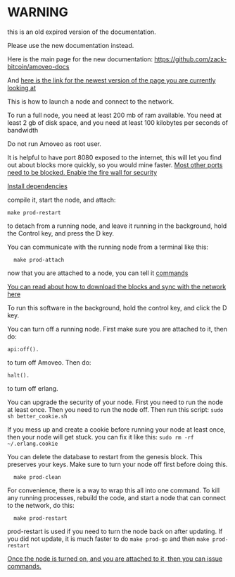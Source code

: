 WARNING
========

this is an old expired version of the documentation.

Please use the new documentation instead. 

Here is the main page for the new documentation: https://github.com/zack-bitcoin/amoveo-docs 

And [here is the link for the newest version of the page you are currently looking at](https://github.com/zack-bitcoin/amoveo-docs/blob/master//getting-started/turn_it_on.md)

This is how to launch a node and connect to the network.

To run a full node, you need at least 200 mb of ram available.
You need at least 2 gb of disk space,
and you need at least 100 kilobytes per seconds of bandwidth

Do not run Amoveo as root user.   

It is helpful to have port 8080 exposed to the internet, this will let you find out about blocks more quickly, so you would mine faster.
[Most other ports need to be blocked. Enable the fire wall for security](firewall.md)

[Install dependencies](/docs/getting-started/dependencies.md)

compile it, start the node, and attach:
```
make prod-restart
```

to detach from  a running node, and leave it running in the background, hold the Control key, and press the D key.

You can communicate with the running node from a terminal like this:
```
  make prod-attach
```

now that you are attached to a node, you can tell it [commands](/docs/api/commands.md)

[You can read about how to download the blocks and sync with the network here](/docs/getting-started/sync.md)

To run this software in the background, hold the control key, and click the D key.


You can turn off a running node.
First make sure you are attached to it, then do:
```
api:off().
```
to turn off Amoveo.
Then do:
```
halt().
```
to turn off erlang.

You can upgrade the security of your node. First you need to run the node at least once. Then you need to run the node off. Then run this script:
`sudo sh better_cookie.sh`

If you mess up and create a cookie before running your node at least once, then your node will get stuck. you can fix it like this:
`sudo rm -rf ~/.erlang.cookie`


You can delete the database to restart from the genesis block. This preserves your keys.
Make sure to turn your node off first before doing this.
```
  make prod-clean
```

For convenience, there is a way to wrap this all into one command. To kill any running processes, rebuild the code, and start a node that can connect to the network, do this:
```
  make prod-restart
```
prod-restart is used if you need to turn the node back on after updating.
If you did not update, it is much faster to do `make prod-go` and then `make prod-restart`
<!---
-->


[Once the node is turned on, and you are attached to it, then you can issue commands.](../api/commands.md)